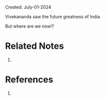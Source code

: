 Created: July-01-2024

Vivekananda saw the future greatness of India.

But where are we now!?

# Related Notes

1. 
# References

1. 